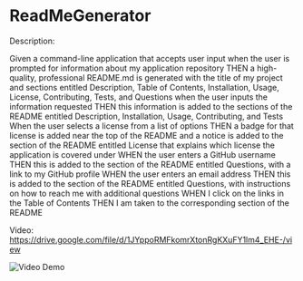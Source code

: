 # ReadMeGenerator
Description:

Given a command-line application that accepts user input
when the user is prompted for information about my application repository
THEN a high-quality, professional README.md is generated with the title of my project and sections entitled Description, Table of Contents, Installation, Usage, License, Contributing, Tests, and Questions
when the user inputs the information requested
THEN this information is added to the sections of the README entitled Description, Installation, Usage, Contributing, and Tests
When the user selects a license from a list of options
THEN a badge for that license is added near the top of the README and a notice is added to the section of the README entitled License that explains which license the application is covered under
WHEN the user enters a GitHub username
THEN this is added to the section of the README entitled Questions, with a link to my GitHub profile
WHEN the user enters an email address
THEN this is added to the section of the README entitled Questions, with instructions on how to reach me with additional questions
WHEN I click on the links in the Table of Contents
THEN I am taken to the corresponding section of the README

Video: https://drive.google.com/file/d/1JYppoRMFkomrXtonRgKXuFY1lm4_EHE-/view

![Video Demo](Assets/ReadMe.gif?raw=true)
